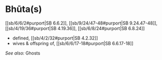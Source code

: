 # Bhūta(s)

[[sb/6/6/2#purport|SB 6.6.2]], [[sb/9/24/47-48#purport|SB 9.24.47-48]], [[sb/4/19/36#purport|SB 4.19.36]], [[sb/6/8/24#purport|SB 6.8.24]]

* defined, [[sb/4/2/32#purport|SB 4.2.32]]
* wives & offspring of, [[sb/6/6/17-18#purport|SB 6.6.17-18]]

*See also:* Ghosts
